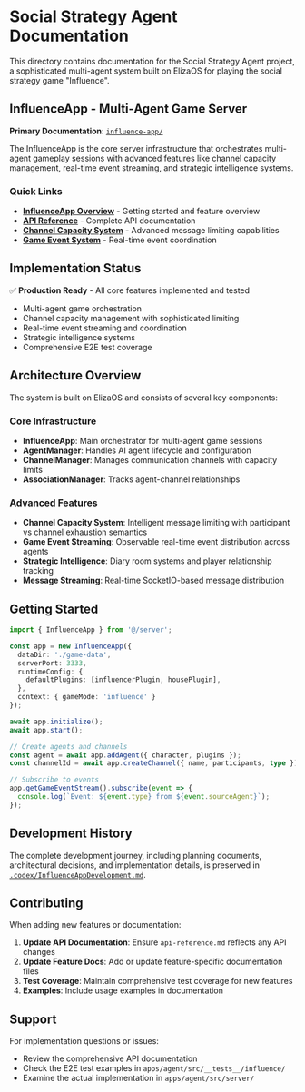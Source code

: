 # Social Strategy Agent Documentation

This directory contains documentation for the Social Strategy Agent project, a sophisticated multi-agent system built on ElizaOS for playing the social strategy game "Influence".

## InfluenceApp - Multi-Agent Game Server

**Primary Documentation**: [`influence-app/`](./influence-app/)

The InfluenceApp is the core server infrastructure that orchestrates multi-agent gameplay sessions with advanced features like channel capacity management, real-time event streaming, and strategic intelligence systems.

### Quick Links

- **[InfluenceApp Overview](./influence-app/README.md)** - Getting started and feature overview
- **[API Reference](./influence-app/api-reference.md)** - Complete API documentation
- **[Channel Capacity System](./influence-app/channel-capacity.md)** - Advanced message limiting capabilities
- **[Game Event System](./influence-app/game-events.md)** - Real-time event coordination

## Implementation Status

✅ **Production Ready** - All core features implemented and tested
- Multi-agent game orchestration
- Channel capacity management with sophisticated limiting
- Real-time event streaming and coordination
- Strategic intelligence systems
- Comprehensive E2E test coverage

## Architecture Overview

The system is built on ElizaOS and consists of several key components:

### Core Infrastructure
- **InfluenceApp**: Main orchestrator for multi-agent game sessions
- **AgentManager**: Handles AI agent lifecycle and configuration
- **ChannelManager**: Manages communication channels with capacity limits
- **AssociationManager**: Tracks agent-channel relationships

### Advanced Features
- **Channel Capacity System**: Intelligent message limiting with participant vs channel exhaustion semantics
- **Game Event Streaming**: Observable real-time event distribution across agents
- **Strategic Intelligence**: Diary room systems and player relationship tracking
- **Message Streaming**: Real-time SocketIO-based message distribution

## Getting Started

```typescript
import { InfluenceApp } from '@/server';

const app = new InfluenceApp({
  dataDir: './game-data',
  serverPort: 3333,
  runtimeConfig: {
    defaultPlugins: [influencerPlugin, housePlugin],
  },
  context: { gameMode: 'influence' }
});

await app.initialize();
await app.start();

// Create agents and channels
const agent = await app.addAgent({ character, plugins });
const channelId = await app.createChannel({ name, participants, type });

// Subscribe to events
app.getGameEventStream().subscribe(event => {
  console.log(`Event: ${event.type} from ${event.sourceAgent}`);
});
```

## Development History

The complete development journey, including planning documents, architectural decisions, and implementation details, is preserved in [`.codex/InfluenceAppDevelopment.md`](../.codex/InfluenceAppDevelopment.md).

## Contributing

When adding new features or documentation:

1. **Update API Documentation**: Ensure `api-reference.md` reflects any API changes
2. **Update Feature Docs**: Add or update feature-specific documentation files
3. **Test Coverage**: Maintain comprehensive test coverage for new features
4. **Examples**: Include usage examples in documentation

## Support

For implementation questions or issues:
- Review the comprehensive API documentation
- Check the E2E test examples in `apps/agent/src/__tests__/influence/`
- Examine the actual implementation in `apps/agent/src/server/`